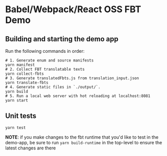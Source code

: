 # Babel/Webpack/React OSS FBT Demo

## Building and starting the demo app

Run the following commands in order:

```
# 1. Generate enum and source manifests
yarn manifest
# 2. Collect FBT translatable texts
yarn collect-fbts
# 3. Generate translatedFbts.js from translation_input.json
yarn translate-fbts
# 4. Generate static files in `./output/`.
yarn build
# 5. Run a local web server with hot reloading at localhost:8081
yarn start
```

## Unit tests

```
yarn test
```

**NOTE**: if you make changes to the fbt runtime that you'd like to
test in the demo-app, be sure to run `yarn build-runtime` in the
top-level to ensure the latest changes are there
